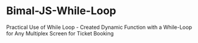 # Bimal-JS-While-Loop
Practical Use of While Loop - Created Dynamic Function with a While-Loop for Any Multiplex Screen for Ticket Booking
